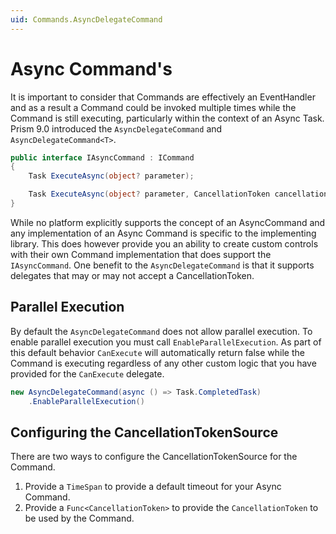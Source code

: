 ```yaml
---
uid: Commands.AsyncDelegateCommand
---
```


# Async Command's

It is important to consider that Commands are effectively an EventHandler and as a result a Command could be invoked multiple times while the Command is still executing, particularly within the context of an Async Task. Prism 9.0 introduced the `AsyncDelegateCommand` and `AsyncDelegateCommand<T>`.

```cs
public interface IAsyncCommand : ICommand
{
    Task ExecuteAsync(object? parameter);

    Task ExecuteAsync(object? parameter, CancellationToken cancellationToken);
}
```

While no platform explicitly supports the concept of an AsyncCommand and any implementation of an Async Command is specific to the implementing library. This does however provide you an ability to create custom controls with their own Command implementation that does support the `IAsyncCommand`. One benefit to the `AsyncDelegateCommand` is that it supports delegates that may or may not accept a CancellationToken.

## Parallel Execution

By default the `AsyncDelegateCommand` does not allow parallel execution. To enable parallel execution you must call `EnableParallelExecution`. As part of this default behavior `CanExecute` will automatically return false while the Command is executing regardless of any other custom logic that you have provided for the `CanExecute` delegate.

```cs
new AsyncDelegateCommand(async () => Task.CompletedTask)
    .EnableParallelExecution()
```

## Configuring the CancellationTokenSource

There are two ways to configure the CancellationTokenSource for the Command.

1. Provide a `TimeSpan` to provide a default timeout for your Async Command.
2. Provide a `Func<CancellationToken>` to provide the `CancellationToken` to be used by the Command.
